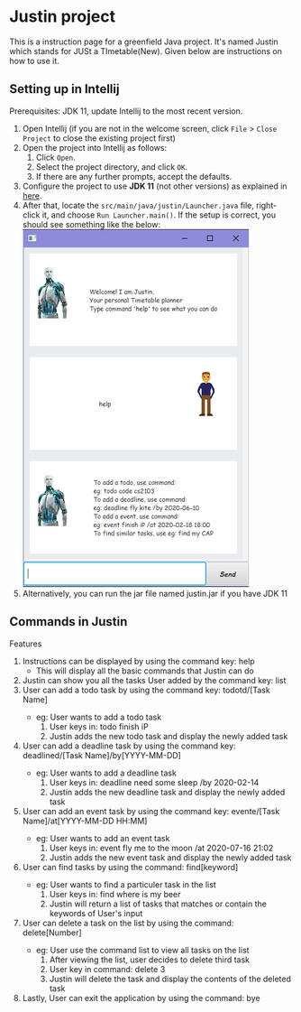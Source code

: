 # Justin project

This is a instruction page for a greenfield Java project. It's named Justin which stands for JUSt a TImetable(New). Given below are instructions on how to use it.

## Setting up in Intellij

Prerequisites: JDK 11, update Intellij to the most recent version.

1. Open Intellij (if you are not in the welcome screen, click `File` > `Close Project` to close the existing project first)
1. Open the project into Intellij as follows:
   1. Click `Open`.
   1. Select the project directory, and click `OK`.
   1. If there are any further prompts, accept the defaults.
1. Configure the project to use **JDK 11** (not other versions) as explained in [here](https://www.jetbrains.com/help/idea/sdk.html#set-up-jdk).
1. After that, locate the `src/main/java/justin/Launcher.java` file, right-click it, and choose `Run Launcher.main()`. If the setup is correct, you should see something like the below:
![Justin Image](https://github.com/mrweikiat/ip/blob/master/docs/Ui.png)
1. Alternatively, you can run the jar file named justin.jar if you have JDK 11

## Commands in Justin 

Features 

1. Instructions can be displayed by using the command key: help
   * This will display all the basic commands that Justin can do
1. Justin can show you all the tasks User added by the command key: list
1. User can add a todo task by using the command key: todo<space>td/[Task Name]
   * eg: User wants to add a todo task
      1. User keys in: todo finish iP 
      1. Justin adds the new todo task and display the newly added task
1. User can add a deadline task by using the command key: deadline<space>d/[Task Name]<space>/by<space>[YYYY-MM-DD]
   * eg: User wants to add a deadline task
      1. User keys in: deadline need some sleep /by 2020-02-14
      1. Justin adds the new deadline task and display the newly added task
1. User can add an event task by using the command key: event<space>e/[Task Name]<space>/at<space>[YYYY-MM-DD HH:MM]
   * eg: User wants to add an event task
      1. User keys in: event fly me to the moon /at 2020-07-16 21:02
      1. Justin adds the new event task and display the newly added task
1. User can find tasks by using the command: find<space>[keyword]
   * eg: User wants to find a particuler task in the list
      1. User keys in: find where is my beer
      1. Justin will return a list of tasks that matches or contain the keywords of User's input
1. User can delete a task on the list by using the command: delete<space>[Number]
   * eg: User use the command list to view all tasks on the list
      1. After viewing the list, user decides to delete third task
      1. User key in command: delete 3
      1. Justin will delete the task and display the contents of the deleted task
1. Lastly, User can exit the application by using the command: bye
